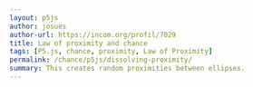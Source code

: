 ```yaml
---  
layout: p5js
author: josues
author-url: https://incom.org/profil/7029
title: Law of proximity and chance
tags: [P5.js, chance, proximity, Law of Proximity]
permalink: /chance/p5js/dissolving-proximity/
summary: This creates random proximities between ellipses.
---  
```

